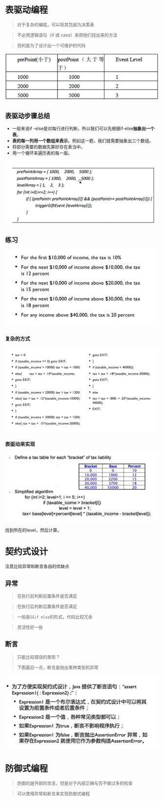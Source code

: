 # 表驱动编程

> 对于复杂的编程，可以将其包装为决策表

> 不必用逻辑语句（if 或 case）来把他们找出来的方法

> 目的是为了设计出一个可维护的代码

![](https://raw.githubusercontent.com/Alemdx/pic-bed/master/math2/17.png)

## 表驱动步骤总结

+ 一般来说if -else是对每行进行判断。所以我们可以先根据if-else**抽象出一个表**。
+ **表的每一列用一个数组来表示**。例如这一题，我们就需要抽象出三个数组。
+ 将部分需要的数据先算好存在表当中。
+ 用一个循环来遍历表的每一层。

![](https://raw.githubusercontent.com/Alemdx/pic-bed/master/math2/18.png)

## 练习

![image-20220830161310166](https://raw.githubusercontent.com/Alemdx/pic-bed/master/math2/image-20220830161310166.png)

### 复杂的方式

![image-20220830161349007](https://raw.githubusercontent.com/Alemdx/pic-bed/master/math2/image-20220830161349007.png)

### 表驱动来实现

![image-20220830161433615](https://raw.githubusercontent.com/Alemdx/pic-bed/master/math2/image-20220830161433615.png)

找到所在的level，然后计算。

# 契约式设计

注意比较异常和断言各自的优缺点

## 异常

> 在执行前判断前置条件是否满足

> 在执行后判断后置条件是否满足

> 一般是以`if else`的形式，代码比较冗余

> 灵活性好一些

## 断言

> 只能比较错误的类型？
>
> 下图最后一点，断言是抛出某种类型的异常

![](https://raw.githubusercontent.com/Alemdx/pic-bed/master/math2/22.png)

# 防御式编程

> 防御的是外部的攻击，但是对于内部正确与否不做过多的检查

> 可以使用异常和断言来实现防御式编程

